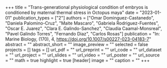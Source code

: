 +++
title = "Trans-generational physiological condition of embryos is conditioned by maternal thermal stress in Octopus maya"
date = "2023-01-01"
publication_types = ["2"]
authors = ["Omar Dominguez-Castanedo", "Daniela Palomino-Cruz", "Maite Mascaro", "Gabriela Rodriguez-Fuentes", "Oscar E. Juarez", "Clara E. Galindo-Sanchez", "Claudia Caamal-Monsreal", "Pavel Galindo Torres", "Fernando Diaz", "Carlos Rosas"]
publication = "In: Marine Biology, (170), 4, https://doi.org/10.1007/s00227-023-04183-7"
abstract = ""
abstract_short = ""
image_preview = ""
selected = false
projects = []
tags = []
url_pdf = ""
url_preprint = ""
url_code = ""
url_dataset = ""
url_project = ""
url_slides = ""
url_video = ""
url_poster = ""
url_source = ""
math = true
highlight = true
[header]
image = ""
caption = ""
+++
